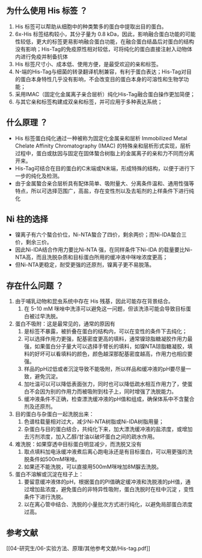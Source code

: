 ## 为什么使用 His 标签 ？

1. His 标签可以帮助从细胞中的种类繁多的蛋白中提取出目的蛋白。
2. 6x-His 标签结构较小，其分子量为 0.8 kDa，因此，影响融合蛋白功能的可能性较低，更大的标签更易影响融合蛋白功能，在融合蛋白结晶后对蛋白的结构没有影响；His-Tag的免疫原性相对较低，可将纯化的蛋白直接注射入动物体内进行免疫并制备抗体
3. His 标签尺寸小、成本低、使用方便，是最受欢迎的亲和标签。
4. N-端的His-Tag与细菌的转录翻译机制兼容，有利于蛋白表达；His-Tag对目的蛋白本身特性几乎没有影响，不会改变目的蛋白本身的可溶性和生物学功能；
5. 采用IMAC（固定化金属离子亲合层析）纯化His-Tag融合蛋白操作更加简便；
6. 与其它亲和标签构建成双亲和标签，并可应用于多种表达系统；

## 什么原理 ？

- His 标签蛋白纯化通过一种被称为固定化金属亲和层析 Immobilized Metal Chelate Affinity Chromatography (IMAC) 的特殊亲和层析形式实现，层析过程中，蛋白或肽因与固定在固体螯合树脂上的金属离子的亲和力不同而分离开来。
- His-Tag可结合在目的蛋白的C末端或N末端，形成特殊的结构，以便于进行下一步的纯化及检测。
- 由于金属螯合亲合层析具有配体简单、吸附量大、分离条件温和、通用性强等特点，所以可选择范围广，高盐，存在变性剂以及去垢剂的上样条件下进行纯化

## Ni 柱的选择

- 镍离子有六个螯合价位，Ni-NTA螯合了四价，剩余两价；而Ni-IDA螯合三价，剩余三价。
- 因此Ni-IDA结合作用力要比Ni-NTA 强，在同样条件下Ni-IDA 的载量要比Ni-NTA高，而且洗脱杂质和目标蛋白所用的缓冲液中咪唑浓度更高；
- 但Ni-NTA更稳定，耐受更强的还原剂，镍离子更不易脱落。

## 存在什么问题 ？

1. 由于哺乳动物和昆虫系统中存在 His 残基，因此可能存在背景结合。
	1. 在 5-10 mM 咪唑中洗涤可以避免这一问题，但该洗涤可能会导致目标蛋白被过早洗脱。
2. 蛋白不吸附：这是最常见的，通常的原因有
	1. 是标签不暴露，被折叠在蛋白的结构内，可以在变性的条件下去纯化；
	2. 可以选择作用力更强，配基密度更高的填料，通常镍琼脂糖凝胶作用力最强，如果蛋白分子量大可以选择手臂长的填料，如镍NTA琼脂糖凝胶，填料的好坏可以看填料的颜色，颜色越深那配基密度越高，作用力也相应要强。
	3. 样品的pH过低或者沉淀导致不能吸附，所以样品和缓冲液的pH要尽量一致，避免沉淀。
	4. 加吐温可以可以降低表面张力，同时也可以降低疏水相互作用力了，使蛋白不会因为别的作用力而被吸附到柱子上，同时增强了洗脱能力。
	5. 缓冲液条件不正确，检查漂洗缓冲液的pH值和组成，确保体系中不含鳌合剂及还原剂。
3. 目的蛋白与杂蛋白一起洗脱出来：
	1. 色谱柱载量相对过大，减少Ni-NTA树脂或Ni-IDA树脂用量；
	2. 杂蛋白与目的蛋白结合，共纯化下来，加大漂洗缓冲液的盐浓度，或增加去污剂浓度，加入乙醇/甘油以破坏蛋白之间的疏水作用。
4. 难洗脱：如果穿透中目标蛋白明显减少，而洗脱又没有
	1. 取点填料加电泳缓冲液煮后离心跑电泳还是有目标蛋白，可以用更强的洗脱条件如500mM咪唑。
	2. 如果还不能洗脱，可以直接用500mM咪唑加8M脲去洗脱。
5. 蛋白不溶解或沉淀在柱子上：
	1. 要留意缓冲液体的pH，根据蛋白的PI值确定缓冲液和洗脱液的pH值，通过增加盐浓度，避免蛋白的非特异性吸附，蛋白洗脱时在柱中沉淀 ，变性条件下进行洗脱。
	2. 以在离心管中结合、洗脱的小量批次方式进行纯化，以避免局部蛋白浓度过高。

## 参考文献

[[04-研究生/06-实验方法、原理/其他参考文献/His-tag.pdf]]